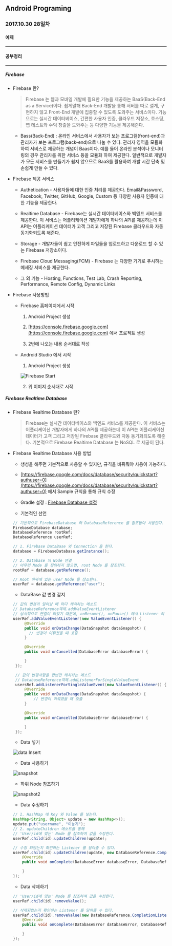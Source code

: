 Android Programing
----------------------------------------------------
### 2017.10.30 28일차

#### 예제
____________________________________________________

#### 공부정리
____________________________________________________

##### __Firebase__

- Firebase 란?

  > Firebase 는 웹과 모바일 개발에 필요한 기능을 제공하는 BaaS(Back-End as a Service)이다. 쉽게말해 Back-End 개발을 통해 서버를 따로 설계, 구현하지 않고 Front-End 개발에 집중할 수 있도록 도와주는 서비스이다. 기능으로는 실시간 데이터베이스, 간편한 사용자 인증, 클라우드 저장소, 호스팅, 앱 테스트와 수익 창출을 도와주는 등 다양한 기능을 제공해준다.

  - Bass(Back-End) :  온라인 서비스에서 사용자가 보는 프로그램(front-end)과 관리자가 보는 프로그램(back-end)으로 나눌 수 있다. 관리자 영역을 모듈화 하여 서비스로 제공하는 개념이 Baas이다. 예를 들어 온라인 분석이나 모니터링의 경우 관리자를 위한 서비스 등을 모듈화 하여 제공한다. 일반적으로 개발자가 모든 서비스를 만들기가 쉽지 않으므로 BaaS를 활용하여 개발 시간 단축 및 손쉽게 만들 수 있다.

- Firebase 제공 서비스

  - Authetication - 사용자들에 대한 인증 처리를 제공한다. Email&Password, Facebook, Twitter, GitHub, Google, Custom 등 다양한 사용자 인증에 대한 기능을 제공한다.

  - Realtime Database - Firebase는 실시간 데이터베이스와 백엔드 서비스를 제공한다. 이 서비스는 어플리케이션 개발자에게 하나의 API를 제공하는데 이 API는 어플리케이션 데이터가 고객 그리고 저장된 Firebase 클라우드와 자동 동기화되도록 해준다.

  - Storage - 개발자들이 쉽고 안전하게 파일들을 업로드하고 다운로드 할 수 있는 Firebase 저장소이다.

  - Firebase Cloud Messaging(FCM) - Firebase 는 다양한 기기로 푸시하는 메세징 서비스를 제공한다.

  - 그 외 기능 - Hosting, Functions, Test Lab, Crash Reporting, Performance, Remote Config, Dynamic Links

- Firebase 사용방법

  - Firebase 홈페이지에서 시작

      1. Android Project 생성

      2. [https://console.firebase.google.com](https://console.firebase.google.com) 에서 프로젝트 생성

      3. 2번에 나오는 내용 순서대로 작성

  - Android Studio 에서 시작

      1. Android Project 생성

      ![Firebase Start](https://github.com/Hooooong/DAY35_FirebaseBasic/blob/master/image/firebase.png)

      2. 위 이미지 순서대로 시작

##### __Firebase Realtime Database__

- Firebase Realtime Database 란?

  > Firebase는 실시간 데이터베이스와 백엔드 서비스를 제공한다. 이 서비스는 어플리케이션 개발자에게 하나의 API를 제공하는데 이 API는 어플리케이션 데이터가 고객 그리고 저장된 Firebase 클라우드와 자동 동기화되도록 해준다. 기본적으로 Firebase Realtime Database 는 NoSQL 로 제공이 된다.
  
- Firebase Realtime Database 사용 방법

  - 생성을 해주면 기본적으로 사용할 수 있지만, 규칙을 바꿔줘야 사용이 가능하다.

  - [https://firebase.google.com/docs/database/security/quickstart?authuser=0](https://firebase.google.com/docs/database/security/quickstart?authuser=0) 에서 Sample 규칙을 통해 규칙 수정

  - Gradle 설정 : [Firebase Database 설정](https://firebase.google.com/docs/database/android/start/?authuser=0)

  - 기본적인 선언

  ```java
  // 기본적으로 FirebaseDatabase 와 DatabaseReference 를 참조받아 사용한다.
  FirebaseDatabase database;
  DatabaseReference rootRef;
  DatabaseReference userRef;

  // 1. Firebase DataBase 와 Connection 을 한다.
  database = FirebaseDatabase.getInstance();

  // 2. Database 의 Node 연결
  // 아무런 Node 를 정의하지 않으면, root Node 를 참조한다.
  rootRef = database.getReference();

  // Root 하위에 있는 user Node 를 참조한다.
  userRef = database.getReference("user");
  ```

  - DataBase 값 변경 감지

  ```java
  // 값의 변경이 일어날 때 마다 캐치하는 메소드
  // DatabaseReference객체.addValueEventListener
  // 상시적으로 연결이 되있기 때문에, onResume(), onPause() 에서 Listener 의 작업을 해줘야 한다.
  userRef.addValueEventListener(new ValueEventListener() {
       @Override
       public void onDataChange(DataSnapshot dataSnapshot) {
         // 변경이 이뤄졌을 때 호출
       }

       @Override
       public void onCancelled(DatabaseError databaseError) {

       }
   });

   // 값의 변경사항을 한번만 캐치하는 메소드
   // DatabaseReference객체.addListenerForSingleValueEvent
   usersRef.addListenerForSingleValueEvent(new ValueEventListener() {
       @Override
       public void onDataChange(DataSnapshot dataSnapshot) {
           // 변경이 이뤄졌을 때 호출
       }

       @Override
       public void onCancelled(DatabaseError databaseError) {

       }
   });
  ```

  - Data 넣기

  ![data Insert](https://github.com/Hooooong/DAY35_FirebaseBasic/blob/master/image/dataInsert.PNG)

  - Data 사용하기

  ![snapshot](https://github.com/Hooooong/DAY35_FirebaseBasic/blob/master/image/datasnapshat1.PNG)

  - 하위 Node 참조하기

  ![snapshot2](https://github.com/Hooooong/DAY35_FirebaseBasic/blob/master/image/datasnapshat2.PNG)

  - Data 수정하기

  ```java
  // 1. HashMap 에 Key 와 Value 를 넣는다.
  HashMap<String, Object> update = new HashMap<>();
  update.put("username", "이능기");
  // 2. updateChildren 메소드를 통해
  // 'User/id에 맞는' Node 를 참조하여 값을 수정한다.
  userRef.child(id).updateChildren(update);

  // 수정 되었는지 확인하는 Listener 를 달아줄 수 있다.
  userRef.child(id).updateChildren(update, new DatabaseReference.CompletionListener() {
      @Override
      public void onComplete(DatabaseError databaseError, DatabaseReference databaseReference) {

      }
  });
  ```

  - Data 삭제하기

  ```java
  // 'User/id에 맞는' Node 를 참조하여 값을 수정한다.
  userRef.child(id).removeValue();

  // 삭제되었는지 확인하는 Listener 를 달아줄 수 있다.
  userRef.child(id).removeValue(new DatabaseReference.CompletionListener() {
      @Override
      public void onComplete(DatabaseError databaseError, DatabaseReference databaseReference) {

      }
  });
  ```
